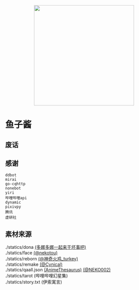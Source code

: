 <div align=center><img width="320" height="320" src="http://q.qlogo.cn/headimg_dl?dst_uin=251744845&spec=640"/></div>

# 鱼子酱

## 废话


## 感谢
    ddbot
    mirai
    go-cqhttp
    nonebot
    yiri
    哔哩哔哩api
    dynamic
    pixivpy
    腾讯
    虚研社

## 素材来源
./statics/dona [(多娜多娜一起来干坏事吧)](https://www.alicesoft.com/dohnadohna/)  
./statics/face [(@nekotou)](https://twitter.com/nekotou)  
./statics/reborn [(@神奇火鸡_turkey)](https://www.weibo.com/u/6104110927?is_all=1)  
./statics/remake [(@Cynical)](https://www.pixiv.net/users/44025027)  
./statics/qaall.json [(AnimeThesaurus)](https://github.com/Kyomotoi/AnimeThesaurus) [(@NEKO002)](https://mirai.mamoe.net/user/neko002)  
./statics/tarot (哔哩哔哩幻星集)  
./statics/story.txt (伊索寓言)  

